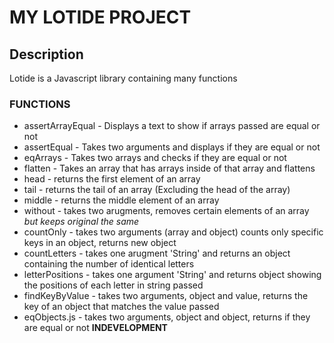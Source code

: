 # MY LOTIDE PROJECT

## Description

Lotide is a Javascript library containing many functions

### FUNCTIONS

* assertArrayEqual - Displays a text to show if arrays passed are equal or not
* assertEqual - Takes two arguments and displays if they are equal or not
* eqArrays - Takes two arrays and checks if they are equal or not
* flatten - Takes an array that has arrays inside of that array and flattens 
* head - returns the first element of an array
* tail - returns the tail of an array (Excluding the head of the array)
* middle - returns the middle element of an array
* without - takes two arugments, removes certain elements of an array *but keeps original the same*
* countOnly - takes two arguments (array and object) counts only specific keys in an object, returns new object
* countLetters - takes one arugment 'String' and returns an object containing the number of identical letters
* letterPositions - takes one argument 'String' and returns object showing the positions of each letter in string passed
* findKeyByValue - takes two arguments, object and value, returns the key of an object that matches the value passed
* eqObjects.js - takes two arguments, object and object, returns if they are equal or not **INDEVELOPMENT**